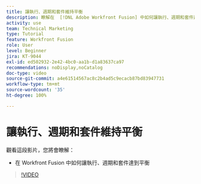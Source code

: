 ```yaml
---
title: 讓執行、週期和套件維持平衡
description: 瞭解在  [!DNL Adobe Workfront Fusion] 中如何讓執行、週期和套件達到平衡。
activity: use
team: Technical Marketing
type: Tutorial
feature: Workfront Fusion
role: User
level: Beginner
jira: KT-9044
exl-id: ed502932-2e42-4bc0-aa1b-d1a83637ca97
recommendations: noDisplay,noCatalog
doc-type: video
source-git-commit: a4e61514567ac8c2b4ad5c9ecacb87bd83947731
workflow-type: tm+mt
source-wordcount: '35'
ht-degree: 100%

---
```


# 讓執行、週期和套件維持平衡

觀看這段影片，您將會瞭解：

* 在 Workfront Fusion 中如何讓執行、週期和套件達到平衡

>[!VIDEO](https://video.tv.adobe.com/v/335285/?quality=12&learn=on)
